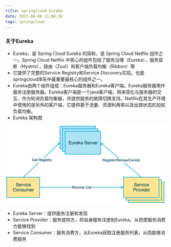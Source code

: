 ```yaml
---
title: springcloud Eureka
date: 2017-08-08 11:08:36
tags: springcloud
---
```

### 关于Eureka
- Eureka，是 Spring Cloud Eureka 的简称，是 Spring Cloud Netflix 组件之一。Spring Cloud Netflix 中核心的组件包括了服务治理（Eureka），服务容断（Hystrix），路由（Zuul）和客户端负载均衡（Ribbon）等
- 它提供了完整的Service Registry和Service Discovery实现。也是springcloud体系中最重要最核心的组件之一。
- Eureka由两个组件组成：Eureka服务器和Eureka客户端。Eureka服务器用作服务注册服务器。Eureka客户端是一个java客户端，用来简化与服务器的交互、作为轮询负载均衡器，并提供服务的故障切换支持。Netflix在其生产环境中使用的是另外的客户端，它提供基于流量、资源利用率以及出错状态的加权负载均衡。
- Eureka 架构图

![eureka架构图](https://raw.githubusercontent.com/zhulg/allpic/master/eureka-architecture.png)


- Eureka Server：提供服务注册和发现
- Service Provider：服务提供方，将自身服务注册到Eureka，从而使服务消费方能够找到
- Service Consumer：服务消费方，从Eureka获取注册服务列表，从而能够消费服务
